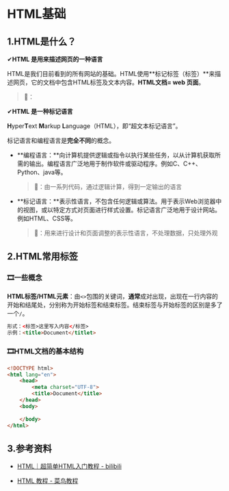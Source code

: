 # HTML基础

## 1.HTML是什么？

✔**HTML 是用来描述网页的一种语言**

HTML是我们目前看到的所有网站的基础。HTML使用**标记标签（标签）**来描述网页，它的文档中包含HTML标签及文本内容。**HTML文档= web 页面**。

> 🤔：

✔**HTML 是一种标记语言**

**H**yper**T**ext **M**arkup **L**anguage（HTML），即“超文本标记语言”。

标记语言和编程语言是**完全不同**的概念。

- **编程语言：**向计算机提供逻辑或指令以执行某些任务，以从计算机获取所需的输出。编程语言广泛地用于制作软件或驱动程序。例如C、C++、Python、java等。

  > 🤔：由一系列代码，通过逻辑计算，得到一定输出的语言

- **标记语言：**表示性语言，不包含任何逻辑或算法。用于表示Web浏览器中的视图，或以特定方式对页面进行样式设置。标记语言广泛地用于设计网站。例如HTML、CSS等。

  > 🤔：用来进行设计和页面调整的表示性语言，不处理数据，只处理外观

## 2.HTML常用标签

### 🎞一些概念

**HTML标签/HTML元素**：由`<>`包围的关键词，**通常**成对出现，出现在一行内容的开始和结尾处，分别称为开始标签和结束标签。结束标签与开始标签的区别是多了一个`/`。

```html
形式：<标签>这里写入内容</标签>
示例：<title>Document</titlet>
```

### 🎞HTML文档的基本结构

```html
<!DOCTYPE html>
<html lang="en">
    <head>
        <meta charset="UTF-8">
        <title>Document</title>
    </head>
    <body>
        
    </body>
</html>
```

















## 3.参考资料

- [HTML｜超简单HTML入门教程 - bilibili](https://www.bilibili.com/video/BV1gP4y1E75S)

- [HTML 教程 - 菜鸟教程](https://www.runoob.com/html/html-tutorial.html)